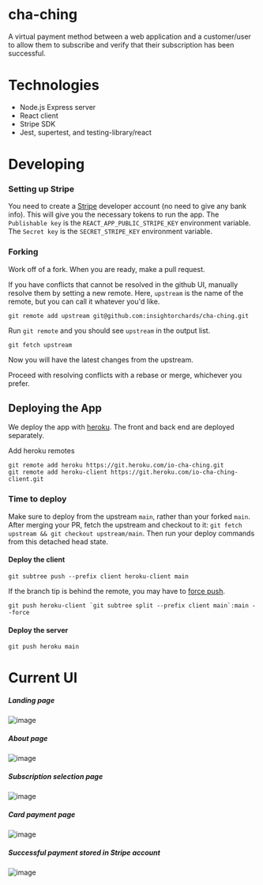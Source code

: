 # cha-ching

A virtual payment method between a web application and a customer/user to allow them to subscribe and verify that their subscription has been successful.

# Technologies

- Node.js Express server
- React client
- Stripe SDK
- Jest, supertest, and testing-library/react

# Developing

### Setting up Stripe

You need to create a [Stripe](https://stripe.com/) developer account (no need to give any bank info). This will give you the necessary tokens to run the app. The `Publishable key` is the `REACT_APP_PUBLIC_STRIPE_KEY` environment variable. The `Secret key` is the `SECRET_STRIPE_KEY` environment variable.

### Forking

Work off of a fork. When you are ready, make a pull request.

If you have conflicts that cannot be resolved in the github UI, manually resolve them by setting a new remote. Here, `upstream` is the name of the remote, but you can call it whatever you'd like.

```
git remote add upstream git@github.com:insightorchards/cha-ching.git
```

Run `git remote` and you should see `upstream` in the output list.

```
git fetch upstream
```

Now you will have the latest changes from the upstream.

Proceed with resolving conflicts with a rebase or merge, whichever you prefer.

## Deploying the App

We deploy the app with [heroku](https://www.heroku.com). The front and back end are deployed separately.

Add heroku remotes

```
git remote add heroku https://git.heroku.com/io-cha-ching.git
git remote add heroku-client https://git.heroku.com/io-cha-ching-client.git
```

### Time to deploy

Make sure to deploy from the upstream `main`, rather than your forked `main`. After merging your PR, fetch the upstream and checkout to it: `git fetch upstream && git checkout upstream/main`. Then run your deploy commands from this detached head state.

#### Deploy the client

```
git subtree push --prefix client heroku-client main
```

If the branch tip is behind the remote, you may have to [force push](https://stackoverflow.com/a/65733058).

```
git push heroku-client `git subtree split --prefix client main`:main --force
```

#### Deploy the server

```
git push heroku main

```

# Current UI

##### Landing page
![image](https://user-images.githubusercontent.com/50315144/202252727-68a6f8ac-5ff0-4283-864c-877dcac5de76.png)

##### About page
![image](https://user-images.githubusercontent.com/50315144/202252936-45e571d6-da29-4861-a442-83104f02c121.png)

##### Subscription selection page
![image](https://user-images.githubusercontent.com/50315144/202252302-87964e24-d07b-40fb-a77a-5fe9ca040d90.png)

##### Card payment page
![image](https://user-images.githubusercontent.com/50315144/202253411-1df34dc1-0394-4673-9d83-9d326c55cd47.png)

##### Successful payment stored in Stripe account
![image](https://user-images.githubusercontent.com/50315144/202254653-e15bd253-e6fb-4c37-b24f-fbf0b5e91c0c.png)
